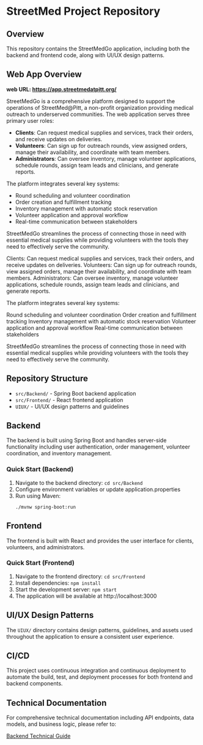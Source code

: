 # StreetMed Project Repository

## Overview

This repository contains the StreetMedGo application, including both the backend and frontend code, along with UI/UX design patterns.

## Web App Overview
**web URL: https://app.streetmedatpitt.org/**

StreetMedGo is a comprehensive platform designed to support the operations of StreetMed@Pitt, a non-profit organization providing medical outreach to underserved communities. The web application serves three primary user roles:

- **Clients**: Can request medical supplies and services, track their orders, and receive updates on deliveries.
- **Volunteers**: Can sign up for outreach rounds, view assigned orders, manage their availability, and coordinate with team members.
- **Administrators**: Can oversee inventory, manage volunteer applications, schedule rounds, assign team leads and clinicians, and generate reports.

The platform integrates several key systems:

- Round scheduling and volunteer coordination
- Order creation and fulfillment tracking
- Inventory management with automatic stock reservation
- Volunteer application and approval workflow
- Real-time communication between stakeholders

StreetMedGo streamlines the process of connecting those in need with essential medical supplies while providing volunteers with the tools they need to effectively serve the community.

Clients: Can request medical supplies and services, track their orders, and receive updates on deliveries.
Volunteers: Can sign up for outreach rounds, view assigned orders, manage their availability, and coordinate with team members.
Administrators: Can oversee inventory, manage volunteer applications, schedule rounds, assign team leads and clinicians, and generate reports.

The platform integrates several key systems:

Round scheduling and volunteer coordination
Order creation and fulfillment tracking
Inventory management with automatic stock reservation
Volunteer application and approval workflow
Real-time communication between stakeholders

StreetMedGo streamlines the process of connecting those in need with essential medical supplies while providing volunteers with the tools they need to effectively serve the community.

## Repository Structure

- `src/Backend/` - Spring Boot backend application
- `src/Frontend/` - React frontend application
- `UIUX/` - UI/UX design patterns and guidelines

## Backend

The backend is built using Spring Boot and handles server-side functionality including user authentication, order management, volunteer coordination, and inventory management.

### Quick Start (Backend)

1. Navigate to the backend directory: `cd src/Backend`
2. Configure environment variables or update application.properties
3. Run using Maven:
   ```
   ./mvnw spring-boot:run
   ```

## Frontend

The frontend is built with React and provides the user interface for clients, volunteers, and administrators.

### Quick Start (Frontend)

1. Navigate to the frontend directory: `cd src/Frontend`
2. Install dependencies: `npm install`
3. Start the development server: `npm start`
4. The application will be available at http://localhost:3000

## UI/UX Design Patterns

The `UIUX/` directory contains design patterns, guidelines, and assets used throughout the application to ensure a consistent user experience.

## CI/CD

This project uses continuous integration and continuous deployment to automate the build, test, and deployment processes for both frontend and backend components.

## Technical Documentation

For comprehensive technical documentation including API endpoints, data models, and business logic, please refer to:

[Backend Technical Guide](docs/BackendTechGuide.md)
